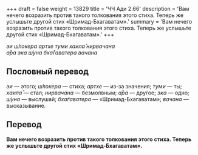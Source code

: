 +++
draft = false
weight = 13829
title = 'ЧЧ Ади 2.66'
description = 'Вам нечего возразить против такого толкования этого стиха. Теперь же услышьте другой стих «Шримад-Бхагаватам».'
summary = 'Вам нечего возразить против такого толкования этого стиха. Теперь же услышьте другой стих «Шримад-Бхагаватам».'
+++

_эи ш́локера артхе туми хаила̄ нирвачана  
а̄ра эка ш́уна бха̄гаватера вачана_

## Пословный перевод

_эи_ — этого; _ш́локера_ — стиха; _артхе_ — из-за значения; _туми_ — ты; _хаила̄_ — стал; _нирвачана_ — безмолвным; _а̄ра_ — другое; _эка_ — одно; _ш́уна_ — выслушай; _бха̄гаватера_ — «Шримад-Бхагаватам»; _вачана_ — высказывание.

## Перевод

**Вам нечего возразить против такого толкования этого стиха. Теперь же услышьте другой стих «Шримад-Бхагаватам».**
